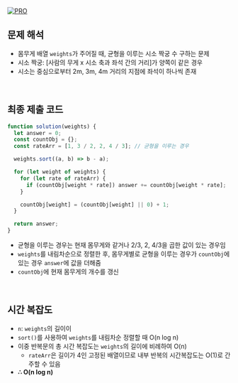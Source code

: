 [![PRO]][Link]

## 문제 해석

- 몸무게 배열 `weights`가 주어질 때, 균형을 이루는 시소 짝궁 수 구하는 문제
- 시소 짝궁: [사람의 무게 x 시소 축과 좌석 간의 거리]가 양쪽이 같은 경우
- 시소는 중심으로부터 2m, 3m, 4m 거리의 지점에 좌석이 하나씩 존재

<br>

## 최종 제출 코드

```javascript
function solution(weights) {
  let answer = 0;
  const countObj = {};
  const rateArr = [1, 3 / 2, 2, 4 / 3]; // 균형을 이루는 경우

  weights.sort((a, b) => b - a);

  for (let weight of weights) {
    for (let rate of rateArr) {
      if (countObj[weight * rate]) answer += countObj[weight * rate];
    }

    countObj[weight] = (countObj[weight] || 0) + 1;
  }

  return answer;
}
```

- 균형을 이루는 경우는 현재 몸무게와 같거나 2/3, 2, 4/3을 곱한 값이 있는 경우임
- `weights`를 내림차순으로 정렬한 후, 몸무게별로 균형을 이루는 경우가 `countObj`에 있는 경우 `answer`에 값을 더해줌
- `countObj`에 현재 몸무게의 개수를 갱신

<br>

## 시간 복잡도

- `n`: `weights`의 길이이
- `sort()`를 사용하여 `weights`를 내림차순 정렬할 때 O(n log n)
- 이중 반복문의 총 시간 복잡도는 `weights`의 길이에 비례하여 O(n)
  - `rateArr`은 길이가 4인 고정된 배열이므로 내부 반복의 시간복잡도는 O(1)로 간주할 수 있음
- **∴ O(n log n)**

<!---------------------------------------------------------------------------->

[PRO]: https://github.com/GoSSaChin/algorithm-js/assets/107768516/67c43b52-bc3f-4571-a249-5519021afbb0
[Link]: https://school.programmers.co.kr/learn/courses/30/lessons/152996
